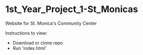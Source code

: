 # 1st_Year_Project_1-St_Monicas
Website for St. Monica's Community Center


Instructions to  view:
- Download or clone repo
- Run 'index.html'
